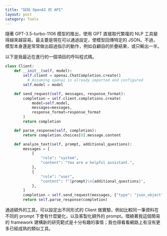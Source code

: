 ```yaml
---
title: "試玩 OpenAI 的 API"
layout: post
category: Tools
---
```


隨著 GPT-3.5-turbo-1106 模型的推出，使用 GPT 直接取代繁複的 NLP 工具變得越來越容易。最主要是現在可以通過設定，使模型回傳特定的 JSON。不過，模型本身還是常常做出超過指示的動作，例如自顧自的折疊結果，或只輸出一半。

以下是我最近在進行的一個項目的呼叫程式碼。

``` python
class Client:
    def __init__(self, model):
        self.client = openai.ChatCompletion.create()
          # Assuming openai is already imported and configured
        self.model = model

    def send_request(self, messages, response_format):
        completion = self.client.completions.create(
            model=self.model,
            messages=messages,
            response_format=response_format
        )
        return completion

    def parse_response(self, completion):
        return completion.choices[0].message.content

    def analyze_text(self, prompt, additional_questions):
        messages = [
            {
                "role": "system",
                "content": "You are a helpful assistant.",
            },
            {
                "role": "user",
                "content": f"{prompt}\n{additional_questions}",
            },
        ]
        completion = self.send_request(messages, {"type": "json_object"})
        return self.parse_response(completion)
```

通過額外的工具，可以設定出不同形式的 Client 做實驗，例如比較同一筆資料在不同的 prompt 下會有什麼變化，以及客製化額外的 prompt。環繞著我這個簡易的 framework 建構新的研究範式是十分有趣的事情；我也得看看網路上有沒有更多已經成熟的類似工具。
